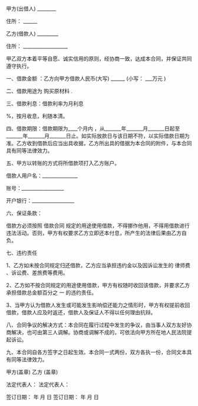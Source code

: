 
 


甲方(出借人) ________


住所： ______


乙方(借款人) _________


住所： ___________________


甲乙双方本着平等自愿、诚实信用的原则，经协商一致，达成本合同，并保证共同遵守执行。


一、借款金额 ：乙方向甲方借款人民币(大写) ______ (小写： ___万元 )


二、借款用途为 购买原材料 .


三、借款利息：借款利率为月利息
       


%，按月收息，利随本清。


四、借款期限：借款期限为____个月内 ，从_______年_______月_______日起至_______年_______月_______日止。如实际放款日与该日期不符，以实际借款日期为准。乙方收到借款后应当出具收据，乙方所出具的借据为本合同的附件，与本合同具有同等法律效力。


五、甲方以转账的方式将所借款项打入乙方账户。


借款人用户名：_______________


账号：__________________


开户银行：__________________


六、保证条款：


借款方必须按照
借款合同
规定的用途使用借款，不得挪作他用，不得用借款进行违法活动。否则，甲方有权要求乙方立即还本付息，所产生的法律后果由乙方自负。


七、违约责任


1、乙方如未按合同规定归还借款，乙方应当承担违约金以及因诉讼发生的
律师费
、诉讼费、差旅费等费用。


2、乙方如不按合同规定的用途使用借款，甲方有权随时收回该借款，并要求乙方承担借款总金额百分之 一 的违约责任。


3、当甲方认为借款人发生或可能发生影响偿还能力之情形时，甲方有权提前收回借款，借款人应及时返还，借款人及保证人不得以任何理由抗辩。


八、合同争议的解决方式：本合同在履行过程中发生的争议，由当事人双方友好协商解决，也可由第三人调解。协商或调解不成的，可依法向甲方所在地人民法院提起诉讼。


九、本合同自各方签字之日起生效。本合同一式两份，双方各执一份，合同文本具有同等法律效力。


甲方(盖章) 乙方 (盖章)


法定代表人： 法定代表人：


签订日期： 年 月 日 签订日期： 年 月 日
 


 

 
 
 
 
 
  


  
 

  


  


  
 
 
 
 

